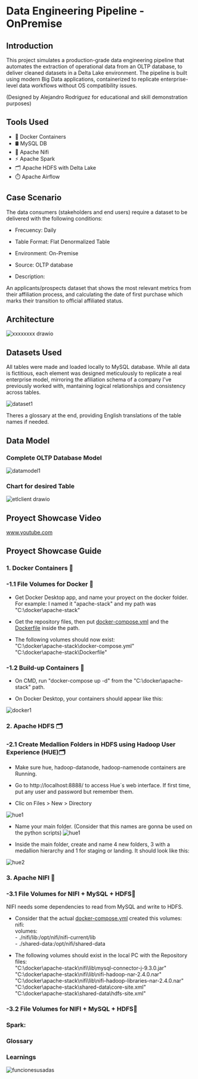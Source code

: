 # Data Engineering Pipeline - OnPremise
## Introduction

This project simulates a production-grade data engineering pipeline that automates the extraction of operational data from an OLTP database, to deliver cleaned datasets in a Delta Lake environment. The pipeline is built using modern Big Data applications, containerized to replicate enterprise-level data workflows without OS compatibility issues.

(Designed by Alejandro Rodríguez for educational and skill demonstration purposes)

## Tools Used
- 🐳 Docker Containers 
- 🛢️ MySQL DB
- 🔄 Apache Nifi
- ⚡ Apache Spark
- 🗂️ Apache HDFS with Delta Lake
- ⏱️ Apache Airflow

## Case Scenario
The data consumers (stakeholders and end users) require a dataset to be delivered with the following conditions:

- Frecuency: Daily
- Table Format: Flat Denormalized Table
- Environment: On-Premise
- Source: OLTP database

- Description:

An applicants/prospects dataset that shows the most relevant metrics from their affiliation process, and calculating the date of first purchase which marks their transition to official affiliated status.

## Architecture
![xxxxxxxx drawio](https://github.com/user-attachments/assets/19ef1dfd-c282-4aaf-a2f8-edfa7023d4f1)

## Datasets Used
All tables were made and loaded locally to MySQL database. While all data is fictitious, each element was designed meticulously to replicate a real enterprise model, mirroring the afiliation schema of a company I've previously worked with, mantaining logical relationships and consistency across tables.

![dataset1](https://github.com/user-attachments/assets/309bd941-b8a0-40a0-ac6c-243f393cd3e7)

Theres a glossary at the end, providing English translations of the table names if needed.

## Data Model
### Complete OLTP Database Model
![datamodel1](https://github.com/user-attachments/assets/cc53a22c-a9ae-44d2-9b59-fb38ac1bdeeb)

### Chart for desired Table
![etlclient drawio](https://github.com/user-attachments/assets/9ec63cda-8cea-4b85-8741-d7cc2f0cb402)

## Proyect Showcase Video
www.youtube.com 
## Proyect Showcase Guide 
### 1. Docker Containers 🐳

### -1.1 File Volumes for Docker 🐳
- Get Docker Desktop app, and name your proyect on the docker folder. 
For example: I named it "apache-stack" and my path was "C:\docker\apache-stack"

- Get the repository files, then put [docker-compose.yml](https://raw.githubusercontent.com/arinrohega/DE01-Pipeline01-ApacheStack-DeltaLake/refs/heads/main/Docker%20Setup/docker-compose.yml) and the [Dockerfile](https://raw.githubusercontent.com/arinrohega/DE01-Pipeline01-ApacheStack-DeltaLake/refs/heads/main/Docker%20Setup/Dockerfile) inside the path.
- The following volumes should now exist:  
"C:\docker\apache-stack\docker-compose.yml"  
"C:\docker\apache-stack\Dockerfile"

### -1.2 Build-up Containers 🐳

- On CMD, run "docker-compose up -d" from the "C:\docker\apache-stack" path.

- On Docker Desktop, your containers should appear like this:

![docker1](https://github.com/user-attachments/assets/392775c9-191b-4b5a-8eda-e26786b2bc0d)


### 2. Apache HDFS 🗂️

### -2.1 Create Medallion Folders in HDFS using Hadoop User Experience (HUE)🗂️

- Make sure hue, hadoop-datanode, hadoop-namenode containers are Running.

- Go to http://localhost:8888/ to access Hue´s web interface. If first time, put any user and password but remember them.

- Clic on Files > New > Directory 

![hue1](https://github.com/user-attachments/assets/d8e58d82-68f5-4494-98e1-0c6afeaa7df2)

- Name your main folder. (Consider that this names are gonna be used on the python scripts)
![hue1](https://github.com/user-attachments/assets/7c1fd2c6-ca6f-40e5-aeb0-8969cb6065c7)

- Inside the main folder, create and name 4 new folders, 3 with a medallion hierarchy and 1 for staging or landing. It should look like this:

![hue2](https://github.com/user-attachments/assets/11a6d07c-b0d1-4e66-926b-f9a968c2857a)


### 3. Apache NIFI 🔄

### -3.1 File Volumes for NIFI + MySQL + HDFS🔄

NIFI needs some dependencies to read from MySQL and write to HDFS.

- Consider that the actual [docker-compose.yml](https://raw.githubusercontent.com/arinrohega/DE01-Pipeline01-ApacheStack-DeltaLake/refs/heads/main/Docker%20Setup/docker-compose.yml) created this volumes:  
  nifi:  
    volumes:  
      - ./nifi/lib:/opt/nifi/nifi-current/lib  
      - ./shared-data:/opt/nifi/shared-data  

- The following volumes should exist in the local PC with the Repository files:  
"C:\docker\apache-stack\nifi\lib\mysql-connector-j-9.3.0.jar"  
"C:\docker\apache-stack\nifi\lib\nifi-hadoop-nar-2.4.0.nar"  
"C:\docker\apache-stack\nifi\lib\nifi-hadoop-libraries-nar-2.4.0.nar"  
"C:\docker\apache-stack\shared-data\core-site.xml"  
"C:\docker\apache-stack\shared-data\hdfs-site.xml"   

### -3.2 File Volumes for NIFI + MySQL + HDFS🔄



### Spark:

### Glossary

### Learnings

![funcionesusadas](https://github.com/user-attachments/assets/ff5af71f-5a19-4f68-8aad-a2940089bc55)

